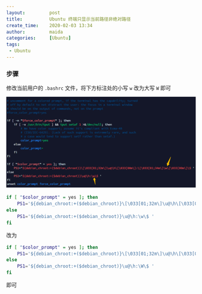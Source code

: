 ```yaml
---
layout:         post
title:          Ubuntu 终端只显示当前路径非绝对路径
create_time:    2020-02-03 13:34
author:         maida
categories:     [Ubuntu]
tags:
 - Ubuntu
---
```


### 步骤

修改当前用户的 `.bashrc` 文件，将下方标注处的小写 `w` 改为大写 `W` 即可

![wW](/imgs/JeKyll/2020/02031334_01.png) 

```bash
if [ "$color_prompt" = yes ]; then
    PS1='${debian_chroot:+($debian_chroot)}\[\033[01;32m\]\u@\h\[\033[00m\]:\[\033[01;34m\]\w\[\033[00m\]\$ '
else
    PS1='${debian_chroot:+($debian_chroot)}\u@\h:\w\$ '
fi
```

改为

```bash
if [ "$color_prompt" = yes ]; then
    PS1='${debian_chroot:+($debian_chroot)}\[\033[01;32m\]\u@\h\[\033[00m\]:\[\033[01;34m\]\W\[\033[00m\]\$ '
else
    PS1='${debian_chroot:+($debian_chroot)}\u@\h:\W\$ '
fi
```

即可